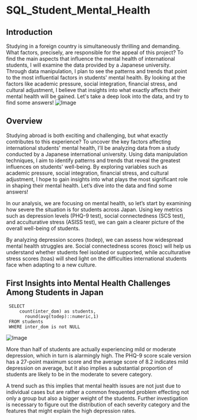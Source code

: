 # SQL_Student_Mental_Health

Introduction
--
Studying in a foreign country is simultaneously thrilling and demanding. What factors, precisely, are responsible for the appeal of this project? To find the main aspects that influence the mental health of international students, I will examine the data provided by a Japanese university. Through data manipulation, I plan to see the patterns and trends that point to the most influential factors in students' mental health. By looking at the factors like academic pressure, social integration, financial stress, and cultural adjustment, I believe that insights into what exactly affects their mental health will be gained. Let's take a deep look into the data, and try to find some answers!
![Image](https://github.com/user-attachments/assets/3915a9ae-89fe-42b3-9a1b-2b986ab2bc5a)

Overview
--
Studying abroad is both exciting and challenging, but what exactly contributes to this experience? To uncover the key factors affecting international students' mental health, I’ll be analyzing data from a study conducted by a Japanese international university. Using data manipulation techniques, I aim to identify patterns and trends that reveal the greatest influences on students' well-being. By exploring variables such as academic pressure, social integration, financial stress, and cultural adjustment, I hope to gain insights into what plays the most significant role in shaping their mental health. Let’s dive into the data and find some answers!

In our analysis, we are focusing on mental health, so let’s start by examining how severe the situation is for students across Japan. Using key metrics such as depression levels (PHQ-9 test), social connectedness (SCS test), and acculturative stress (ASISS test), we can gain a clearer picture of the overall well-being of students.

By analyzing depression scores (todep), we can assess how widespread mental health struggles are. Social connectedness scores (tosc) will help us understand whether students feel isolated or supported, while acculturative stress scores (toas) will shed light on the difficulties international students face when adapting to a new culture.

First Insights into Mental Health Challenges Among Students in Japan
--
     SELECT 
         count(inter_dom) as students,
	       round(avg(todep)::numeric,1)
     FROM students
     WHERE inter_dom is not NULL
![Image](https://github.com/user-attachments/assets/fe56c30f-0eb9-41f3-9b02-76fcaec08b2a)

More than half of students are actually experiencing mild or moderate depression, which in turn is alarmingly high. The PHQ-9 score scale version has a 27-point maximum score and the average score of 8.2 indicates mild depression on average, but it also implies a substantial proportion of students are likely to be in the moderate to severe category.

A trend such as this implies that mental health issues are not just due to individual cases but are rather a common frequented problem effecting not only a group but also a bigger weight of the students. Further investigation is necessary to figure out the distribution of each severity category and the features that might explain the high depression rates.














     
